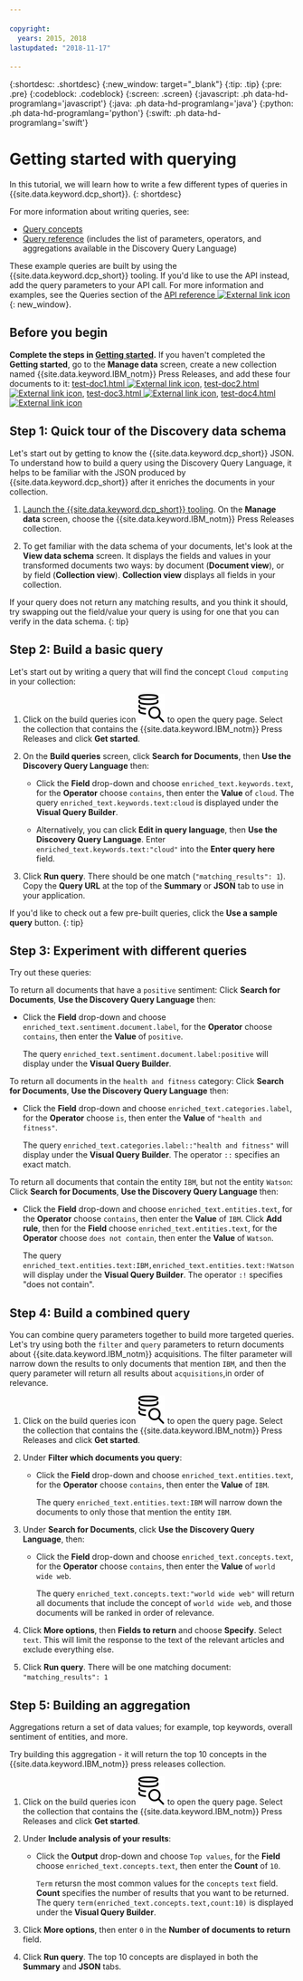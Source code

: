 ```yaml
---

copyright:
  years: 2015, 2018
lastupdated: "2018-11-17"

---
```


{:shortdesc: .shortdesc}
{:new_window: target="_blank"}
{:tip: .tip}
{:pre: .pre}
{:codeblock: .codeblock}
{:screen: .screen}
{:javascript: .ph data-hd-programlang='javascript'}
{:java: .ph data-hd-programlang='java'}
{:python: .ph data-hd-programlang='python'}
{:swift: .ph data-hd-programlang='swift'}

# Getting started with querying

In this tutorial, we will learn how to write a few different types of queries in {{site.data.keyword.dcp_short}}.
{: shortdesc}

For more information about writing queries, see:
- [Query concepts](/docs/services/discovery-icp/using.html)
- [Query reference](/docs/services/discovery-icp/query-reference.html) (includes the list of parameters, operators, and aggregations available in the Discovery Query Language)

These example queries are built by using the {{site.data.keyword.dcp_short}} tooling. If you'd like to use the API instead, add the query parameters to your API call. For more information and examples, see the Queries section of the [API reference ![External link icon](../../icons/launch-glyph.svg "External link icon")](https://console.bluemix.net/apidocs/discovery-icp){: new_window}.

## Before you begin

**Complete the steps in [Getting started](/docs/services/discovery-icp/getting-started-tool.html).** If you haven't completed the **Getting started**, go to the **Manage data** screen, create a new collection named {{site.data.keyword.IBM_notm}} Press Releases, and add these four documents to it: <a target="_blank" href="https://watson-developer-cloud.github.io/doc-tutorial-downloads/discovery/test-doc1.html" download>test-doc1.html <img src="../../icons/launch-glyph.svg" alt="External link icon" title="External link icon" class="style-scope doc-content"></a>, <a target="_blank" href="https://watson-developer-cloud.github.io/doc-tutorial-downloads/discovery/test-doc2.html" download>test-doc2.html <img src="../../icons/launch-glyph.svg" alt="External link icon" title="External link icon" class="style-scope doc-content"></a>, <a target="_blank" href="https://watson-developer-cloud.github.io/doc-tutorial-downloads/discovery/test-doc3.html" download>test-doc3.html <img src="../../icons/launch-glyph.svg" alt="External link icon" title="External link icon" class="style-scope doc-content"></a>, <a target="_blank" href="https://watson-developer-cloud.github.io/doc-tutorial-downloads/discovery/test-doc4.html" download>test-doc4.html <img src="../../icons/launch-glyph.svg" alt="External link icon" title="External link icon" class="style-scope doc-content"></a>

## Step 1: Quick tour of the Discovery data schema

Let's start out by getting to know the {{site.data.keyword.dcp_short}} JSON. To understand how to build a query using the Discovery Query Language, it helps to be familiar with the JSON produced by {{site.data.keyword.dcp_short}} after it enriches the documents in your collection.

1.  [Launch the {{site.data.keyword.dcp_short}} tooling](/docs/services/discovery-icp/getting-started-tool.html#launch-the-tooling). On the **Manage data** screen, choose the {{site.data.keyword.IBM_notm}} Press Releases collection.

1.  To get familiar with the data schema of your documents, let's look at the **View data schema** screen. It displays the fields and values in your transformed documents two ways: by document (**Document view**), or by field (**Collection view**). **Collection view** displays all fields in your collection.

If your query does not return any matching results, and you think it should, try swapping out the field/value your query is using for one that you can verify in the data schema.
{: tip}    

## Step 2: Build a basic query

Let's start out by writing a query that will find the concept `Cloud computing` in your collection:

1.  Click on the build queries icon ![Query icon](images/search_icon.svg)<!-- {width="20" height="20" style="padding-left:5px;padding-right:5px;"} --> to open the query page. Select the collection that contains the {{site.data.keyword.IBM_notm}} Press Releases and click **Get started**.
1.  On the **Build queries** screen, click **Search for Documents**, then **Use the Discovery Query Language** then:
    - Click the **Field** drop-down and choose `enriched_text.keywords.text`, for the **Operator** choose `contains`, then enter the **Value** of `cloud`. The query `enriched_text.keywords.text:cloud` is displayed under the **Visual Query Builder**.

    - Alternatively, you can click **Edit in query language**, then **Use the Discovery Query Language**. Enter `enriched_text.keywords.text:"cloud"` into the **Enter query here** field.

1.  Click **Run query**. There should be one match (`"matching_results": 1`). Copy the **Query URL** at the top of the **Summary** or **JSON** tab to use in your application.

If you'd like to check out a few pre-built queries, click the **Use a sample query** button.
{: tip}

## Step 3: Experiment with different queries

Try out these queries:

To return all documents that have a `positive` sentiment: Click **Search for Documents**, **Use the Discovery Query Language** then:
-  Click the **Field** drop-down and choose `enriched_text.sentiment.document.label`, for the **Operator** choose `contains`, then enter the **Value** of `positive`.  

   The query `enriched_text.sentiment.document.label:positive` will display under the **Visual Query Builder**.

To return all documents in the `health and fitness` category: Click **Search for Documents**, **Use the Discovery Query Language** then:
-  Click the **Field** drop-down and choose `enriched_text.categories.label`, for the **Operator** choose `is`, then enter the **Value** of `"health and fitness"`.

   The query `enriched_text.categories.label::"health and fitness"` will display under the **Visual Query Builder**. The operator `::` specifies an exact match.

To return all documents that contain the entity `IBM`, but not the entity `Watson`: Click **Search for Documents**, **Use the Discovery Query Language** then:
-  Click the **Field** drop-down and choose `enriched_text.entities.text`, for the **Operator** choose `contains`, then enter the **Value** of `IBM`. Click **Add rule**, then for the **Field** choose `enriched_text.entities.text`, for the **Operator** choose `does not contain`, then enter the **Value** of `Watson`.

   The query `enriched_text.entities.text:IBM,enriched_text.entities.text:!Watson` will display under the **Visual Query Builder**. The operator `:!` specifies "does not contain".

## Step 4: Build a combined query

You can combine query parameters together to build more targeted queries. Let's try using both the `filter` and `query` parameters to return documents about {{site.data.keyword.IBM_notm}} acquisitions. The filter parameter will narrow down the results to only documents that mention `IBM`, and then the query parameter will return all results about `acquisitions`,in order of relevance.

1.  Click on the build queries icon ![Query icon](images/search_icon.svg)<!-- {width="20" height="20" style="padding-left:5px;padding-right:5px;"} --> to open the query page. Select the collection that contains the {{site.data.keyword.IBM_notm}} Press Releases and click **Get started**.

1.  Under **Filter which documents you query**:
    -  Click the **Field** drop-down and choose `enriched_text.entities.text`, for the **Operator** choose `contains`, then enter the **Value** of `IBM`.

       The query `enriched_text.entities.text:IBM` will narrow down the documents to only those that mention the entity `IBM`.

1.  Under **Search for Documents**, click **Use the Discovery Query Language**, then:
    -  Click the **Field** drop-down and choose `enriched_text.concepts.text`, for the **Operator** choose `contains`, then enter the **Value** of `world wide web`.

       The query `enriched_text.concepts.text:"world wide web"` will return all documents that include the concept of `world wide web`, and those documents will be ranked in order of relevance.

1.  Click **More options**, then **Fields to return** and choose **Specify**. Select `text`. This will limit the response to the text of the relevant articles and exclude everything else.

1.  Click **Run query**. There will be one matching document: `"matching_results": 1`

## Step 5: Building an aggregation

Aggregations return a set of data values; for example, top keywords, overall sentiment of entities, and more.

Try building this aggregation - it will return the top 10 concepts in the {{site.data.keyword.IBM_notm}} press releases collection.

1.  Click on the build queries icon ![Query icon](images/search_icon.svg)<!-- {width="20" height="20" style="padding-left:5px;padding-right:5px;"} --> to open the query page. Select the collection that contains the {{site.data.keyword.IBM_notm}} Press Releases and click **Get started**.

1.  Under **Include analysis of your results**:
    -  Click the **Output** drop-down and choose `Top values`, for the **Field** choose `enriched_text.concepts.text`, then enter the **Count** of `10`.

       `Term` retursn the most common values for the `concepts` `text` field. **Count** specifies the number of results that you want to be returned. The query `term(enriched_text.concepts.text,count:10)` is displayed under the **Visual Query Builder**.   

1.  Click **More options**, then enter `0` in the **Number of documents to return** field.

1.  Click **Run query**. The top 10 concepts are displayed in both the **Summary** and **JSON** tabs.

